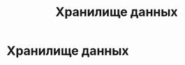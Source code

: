 ﻿---
layout: default
title: Хранилище данных
nav_order: 7
parent: Основные понятия
grand_parent: Обзор понятий, компонентов и связей
has_children: false
has_toc: false
---

Хранилище данных
================


